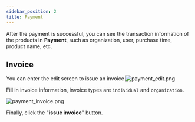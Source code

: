 ```yaml
---
sidebar_position: 2
title: Payment
---
```


After the payment is successful, you can see the transaction information of the products in **Payment**, 
such as organization, user, purchase time, product name, etc.

## Invoice
You can enter the edit screen to issue an invoice
![payment_edit.png](/img/products/payment_edit.png)

Fill in invoice information, invoice types are `individual` and `organization`.

![payment_invoice.png](/img/products/payment_invoice.png)

Finally, click the "**issue invoice**" button.

 